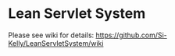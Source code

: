 Lean Servlet System
===================

Please see wiki for details: https://github.com/Si-Kelly/LeanServletSystem/wiki
